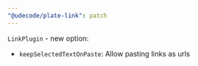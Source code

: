 ```yaml
---
"@udecode/plate-link": patch
---
```


`LinkPlugin` - new option:
- `keepSelectedTextOnPaste`: Allow pasting links as urls

